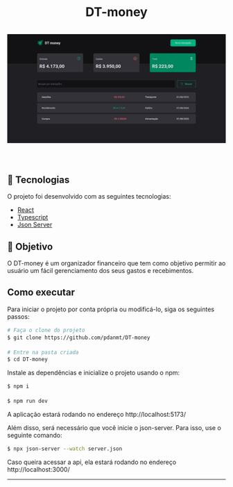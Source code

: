 <h1 align='center'>
  DT-money
<br />
<br />
  <img src='public/cover.png' />
</h1>
<br />

## 🧪 Tecnologias
O projeto foi desenvolvido com as seguintes tecnologias:

- [React](https://react.dev/)
- [Typescript](https://www.typescriptlang.org/)
- [Json Server](https://github.com/typicode/json-server/tree/v0)

## 🎯 Objetivo
O DT-money é um organizador financeiro que tem como objetivo permitir ao usuário um fácil gerenciamento dos seus gastos e recebimentos.

## Como executar 
Para iniciar o projeto por conta própria ou modificá-lo, siga os seguintes passos:

```bash
# Faça o clone do projeto
$ git clone https://github.com/pdanmt/DT-money

# Entre na pasta criada
$ cd DT-money
```
Instale as dependências e inicialize o projeto usando o npm:

```bash
$ npm i

$ npm run dev
```
A aplicação estará rodando no endereço http://localhost:5173/

Além disso, será necessário que você inicie o json-server. Para isso, use o seguinte comando:

```bash
$ npx json-server --watch server.json
```

Caso queira acessar a api, ela estará rodando no endereço http://localhost:3000/

---